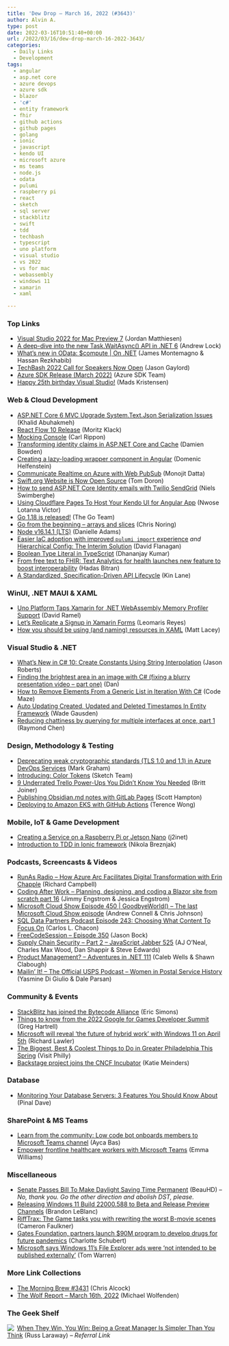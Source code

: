 ```yaml
---
title: 'Dew Drop – March 16, 2022 (#3643)'
author: Alvin A.
type: post
date: 2022-03-16T10:51:40+00:00
url: /2022/03/16/dew-drop-march-16-2022-3643/
categories:
  - Daily Links
  - Development
tags:
  - angular
  - asp.net core
  - azure devops
  - azure sdk
  - blazor
  - 'c#'
  - entity framework
  - fhir
  - github actions
  - github pages
  - golang
  - ionic
  - javascript
  - kendo UI
  - microsoft azure
  - ms teams
  - node.js
  - odata
  - pulumi
  - raspberry pi
  - react
  - sketch
  - sql server
  - stackblitz
  - swift
  - tdd
  - techbash
  - typescript
  - uno platform
  - visual studio
  - vs 2022
  - vs for mac
  - webassembly
  - windows 11
  - xamarin
  - xaml

---
```

### <a name="top"></a>Top Links

  * <a href="https://devblogs.microsoft.com/visualstudio/visual-studio-2022-for-mac-preview-7/?WT.mc_id=DOP-MVP-4025064" target="_blank" rel="noopener">Visual Studio 2022 for Mac Preview 7</a> (Jordan Matthiesen)
  * <a href="https://andrewlock.net/a-deep-dive-into-the-new-task-waitasync-api-in-dotnet-6/" target="_blank" rel="noopener">A deep-dive into the new Task.WaitAsync() API in .NET 6</a> (Andrew Lock)
  * <a href="http://www.youtube.com/watch?v=VFunAvbrZeQ" target="_blank" rel="noopener">What&#8217;s new in OData: $compute | On .NET</a> (James Montemagno & Hassan Rezkhabib)
  * <a href="https://www.jasongaylord.com/blog/2022/03/15/techbash-2022-call-for-speakers" target="_blank" rel="noopener">TechBash 2022 Call for Speakers Now Open</a> (Jason Gaylord)
  * <a href="https://devblogs.microsoft.com/azure-sdk/azure-sdk-release-march-2022/?WT.mc_id=DOP-MVP-4025064" target="_blank" rel="noopener">Azure SDK Release (March 2022)</a> (Azure SDK Team)
  * <a href="https://devblogs.microsoft.com/visualstudio/happy-25th-birthday-visual-studio/?WT.mc_id=DOP-MVP-4025064" target="_blank" rel="noopener">Happy 25th birthday Visual Studio!</a> (Mads Kristensen)



### <a name="web"></a>Web & Cloud Development

  * <a href="https://khalidabuhakmeh.com/aspnet-core-6-mvc-upgrade-systemtextjson-serialization-issues" target="_blank" rel="noopener">ASP.NET Core 6 MVC Upgrade System.Text.Json Serialization Issues</a> (Khalid Abuhakmeh)
  * <a href="https://webkid.io/blog/react-flow-v10/" target="_blank" rel="noopener">React Flow 10 Release</a> (Moritz Klack)
  * <a href="https://www.carlrippon.com/mocking-console/" target="_blank" rel="noopener">Mocking Console</a> (Carl Rippon)
  * <a href="https://damienbod.com/2022/03/16/transforming-identity-claims-in-asp-net-core-and-cache/" target="_blank" rel="noopener">Transforming identity claims in ASP.NET Core and Cache</a> (Damien Bowden)
  * <a href="https://www.planetgeek.ch/2022/03/15/creating-a-lazy-loading-wrapper-component-in-angular/" target="_blank" rel="noopener">Creating a lazy-loading wrapper component in Angular</a> (Domenic Helfenstein)
  * <a href="https://techcommunity.microsoft.com/t5/apps-on-azure-blog/communicate-realtime-on-azure-with-web-pubsub/ba-p/3256264?WT.mc_id=DOP-MVP-4025064" target="_blank" rel="noopener">Communicate Realtime on Azure with Web PubSub</a> (Monojit Datta)
  * <a href="https://swift.org/blog/website-open-source/" target="_blank" rel="noopener">Swift.org Website is Now Open Source</a> (Tom Doron)
  * <a href="https://swimburger.net/blog/dotnet/send-aspdotnet-core-identity-emails-with-twilio-sendgrid" target="_blank" rel="noopener">How to send ASP.NET Core Identity emails with Twilio SendGrid</a> (Niels Swimberghe)
  * <a href="https://www.telerik.com/blogs/using-cloudflare-pages-host-kendo-ui-angular-app" target="_blank" rel="noopener">Using Cloudflare Pages To Host Your Kendo UI for Angular App</a> (Nwose Lotanna Victor)
  * <a href="https://go.dev/blog/go1.18" target="_blank" rel="noopener">Go 1.18 is released!</a> (The Go Team)
  * <a href="https://dev.to/azure/go-from-the-beginning-arrays-and-slices-34kk" target="_blank" rel="noopener">Go from the beginning &#8211; arrays and slices</a> (Chris Noring)
  * <a href="https://nodejs.org/en/blog/release/v16.14.1" target="_blank" rel="noopener">Node v16.14.1 (LTS)</a> (Danielle Adams)
  * <a href="https://www.pulumi.com/blog/changes-to-import/" target="_blank" rel="noopener">Easier IaC adoption with improved `pulumi import` experience</a> _and_ <a href="https://www.pulumi.com/blog/2022-03-10-hierarchical-config/" target="_blank" rel="noopener">Hierarchical Config: The Interim Solution</a> (David Flanagan)
  * <a href="https://debugmode.net/2022/03/15/boolean-type-literal-in-typescript/" target="_blank" rel="noopener">Boolean Type Literal in TypeScript</a> (Dhananjay Kumar)
  * <a href="https://techcommunity.microsoft.com/t5/ai-cognitive-services-blog/from-free-text-to-fhir-text-analytics-for-health-launches-new/ba-p/3257066?WT.mc_id=DOP-MVP-4025064" target="_blank" rel="noopener">From free text to FHIR: Text Analytics for health launches new feature to boost interoperability</a> (Hadas Bitran)
  * <a href="https://www.infoq.com/articles/Standardized-Specification-Driven-API-Lifecycle/" target="_blank" rel="noopener">A Standardized, Specification-Driven API Lifecycle</a> (Kin Lane)



### <a name="silverlight"></a>WinUI, .NET MAUI & XAML

  * <a href="https://visualstudiomagazine.com/articles/2022/03/15/uno-platform-4-1.aspx" target="_blank" rel="noopener">Uno Platform Taps Xamarin for .NET WebAssembly Memory Profiler Support</a> (David Ramel)
  * <a href="https://www.telerik.com/blogs/lets-replicate-signup-xamarin-forms" target="_blank" rel="noopener">Let’s Replicate a Signup in Xamarin Forms</a> (Leomaris Reyes)
  * <a href="https://www.mrlacey.com/2022/03/how-you-should-be-using-and-naming.html" target="_blank" rel="noopener">How you should be using (and naming) resources in XAML</a> (Matt Lacey)



### <a name="dotnet"></a>Visual Studio & .NET

  * <a href="http://dontcodetired.com/blog/post/Whats-New-in-C-10-Create-Constants-Using-String-Interpolation" target="_blank" rel="noopener">What’s New in C# 10: Create Constants Using String Interpolation</a> (Jason Roberts)
  * <a href="https://www.productiverage.com/finding-the-brightest-area-in-an-image-with-c-sharp-fixing-a-blurry-presentation-video-part-one" target="_blank" rel="noopener">Finding the brightest area in an image with C# (fixing a blurry presentation video &#8211; part one)</a> (Dan)
  * <a href="https://code-maze.com/csharp-remove-elements-from-list-iteration/" target="_blank" rel="noopener">How to Remove Elements From a Generic List in Iteration With C#</a> (Code Maze)
  * <a href="https://dotnetcoretutorials.com/2022/03/16/auto-updating-created-updated-and-deleted-timestamps-in-entity-framework/" target="_blank" rel="noopener">Auto Updating Created, Updated and Deleted Timestamps In Entity Framework</a> (Wade Gausden)
  * <a href="https://devblogs.microsoft.com/oldnewthing/20220315-00/?p=106350" target="_blank" rel="noopener">Reducing chattiness by querying for multiple interfaces at once, part 1</a> (Raymond Chen)



### <a name="design"></a>Design, Methodology & Testing

  * <a href="https://devblogs.microsoft.com/devops/deprecating-weak-cryptographic-standards-tls-1-0-and-1-1-in-azure-devops-services/?WT.mc_id=DOP-MVP-4025064" target="_blank" rel="noopener">Deprecating weak cryptographic standards (TLS 1.0 and 1.1) in Azure DevOps Services</a> (Mark Graham)
  * <a href="https://www.sketch.com/blog/2022/03/15/new-in-sketch-color-tokens/" target="_blank" rel="noopener">Introducing: Color Tokens</a> (Sketch Team)
  * <a href="https://blog.trello.com/9-underrated-trello-power-ups" target="_blank" rel="noopener">9 Underrated Trello Power-Ups You Didn&#8217;t Know You Needed</a> (Britt Joiner)
  * <a href="https://about.gitlab.com/blog/2022/03/15/publishing-obsidian-notes-with-gitlab-pages/" target="_blank" rel="noopener">Publishing Obsidian.md notes with GitLab Pages</a> (Scott Hampton)
  * <a href="https://octopus.com/blog/deploying-amazon-eks-github-actions" target="_blank" rel="noopener">Deploying to Amazon EKS with GitHub Actions</a> (Terence Wong)



### <a name="mobile"></a>Mobile, IoT & Game Development

  * <a href="https://blog.j2i.net/2022/03/15/creating-a-service-on-a-raspberry-pi-or-jetson-nano/" target="_blank" rel="noopener">Creating a Service on a Raspberry Pi or Jetson Nano</a> (j2inet)
  * <a href="https://www.codeproject.com/Articles/5327558/Introduction-to-TDD-in-Ionic-framework" target="_blank" rel="noopener">Introduction to TDD in Ionic framework</a> (Nikola Breznjak)



### <a name="podcasts"></a>Podcasts, Screencasts & Videos

  * <a href="https://runasradio.com/Shows/Show/819" target="_blank" rel="noopener">RunAs Radio &#8211; How Azure Arc Facilitates Digital Transformation with Erin Chapple</a> (Richard Campbell)
  * <a href="http://www.youtube.com/watch?v=lRDaK_aMc7I" target="_blank" rel="noopener">Coding After Work &#8211; Planning, designing, and coding a Blazor site from scratch part 16</a> (Jimmy Engstrom & Jessica Engstrom)
  * <a href="https://www.microsoftcloudshow.com/podcast/Episodes/450-the-last-microsoft-cloud-show-episode/" target="_blank" rel="noopener">Microsoft Cloud Show Episode 450 | GoodbyeWorld() &#8211; The last Microsoft Cloud Show episode</a> (Andrew Connell & Chris Johnson)
  * <a href="https://sqldatapartners.com/2022/03/16/episode-243-choosing-what-content-to-focus-on/" target="_blank" rel="noopener">SQL Data Partners Podcast Episode 243: Choosing What Content To Focus On</a> (Carlos L. Chacon)
  * <a href="http://www.youtube.com/watch?v=SDnpl5l2wQ8" target="_blank" rel="noopener">FreeCodeSession &#8211; Episode 350</a> (Jason Bock)
  * <a href="https://javascriptjabber.com/supply-chain-security-part-2-jsj-525" target="_blank" rel="noopener">Supply Chain Security &#8211; Part 2 &#8211; JavaScript Jabber 525</a> (AJ O&#8217;Neal, Charles Max Wood, Dan Shappir & Steve Edwards)
  * <a href="https://adventuresindotnet.com/product-management-net-111" target="_blank" rel="noopener">Product Management? &#8211; Adventures in .NET 111</a> (Caleb Wells & Shawn Clabough)
  * <a href="https://podcasts.apple.com/us/podcast/women-in-postal-service-history/id1587184784?i=1000554101774" target="_blank" rel="noopener">Mailin’ It! &#8211; The Official USPS Podcast &#8211; Women in Postal Service History</a> (Yasmine Di Giulio & Dale Parsan)



### <a name="events"></a>Community & Events

  * <a href="https://blog.stackblitz.com/posts/bytecode-alliance/" target="_blank" rel="noopener">StackBlitz has joined the Bytecode Alliance</a> (Eric Simons)
  * <a href="http://android-developers.googleblog.com/2022/03/GGDS-recap-blog.html" target="_blank" rel="noopener">Things to know from the 2022 Google for Games Developer Summit</a> (Greg Hartrell)
  * <a href="https://www.theverge.com/2022/3/15/22979481/microsoft-windows-business-hybrid-work-event-april-5" target="_blank" rel="noopener">Microsoft will reveal ‘the future of hybrid work’ with Windows 11 on April 5th</a> (Richard Lawler)
  * <a href="https://www.visitphilly.com/articles/philadelphia/the-biggest-spring-events-and-festivals-coming-to-philadelphia/" target="_blank" rel="noopener">The Biggest, Best & Coolest Things to Do in Greater Philadelphia This Spring</a> (Visit Philly)
  * <a href="https://www.cncf.io/blog/2022/03/15/backstage-project-joins-the-cncf-incubator/" target="_blank" rel="noopener">Backstage project joins the CNCF Incubator</a> (Katie Meinders)



### <a name="sql"></a>Database

  * <a href="https://blog.sqlauthority.com/2022/03/16/monitoring-your-database-servers-3-features-you-should-know-about/?utm_source=rss&utm_medium=rss&utm_campaign=monitoring-your-database-servers-3-features-you-should-know-about" target="_blank" rel="noopener">Monitoring Your Database Servers: 3 Features You Should Know About</a> (Pinal Dave)



### <a name="sp"></a>SharePoint & MS Teams

  * <a href="https://devblogs.microsoft.com/microsoft365dev/learn-from-the-community-low-code-bot-onboards-members-to-microsoft-teams-channel/?WT.mc_id=DOP-MVP-4025064" target="_blank" rel="noopener">Learn from the community: Low code bot onboards members to Microsoft Teams channel</a> (Ayca Bas)
  * <a href="https://www.microsoft.com/en-us/microsoft-365/blog/2022/03/15/empower-frontline-healthcare-workers-with-microsoft-teams/" target="_blank" rel="noopener">Empower frontline healthcare workers with Microsoft Teams</a> (Emma Williams)



### <a name="misc"></a>Miscellaneous

  * <a href="https://yro.slashdot.org/story/22/03/15/200203/senate-passes-bill-to-make-daylight-saving-time-permanent?utm_source=rss1.0mainlinkanon&utm_medium=feed" target="_blank" rel="noopener">Senate Passes Bill To Make Daylight Saving Time Permanent</a> (BeauHD) _&#8211; No, thank you. Go the other direction and abolish DST, please._
  * <a href="https://blogs.windows.com/blog/2022/03/15/releasing-windows-11-build-22000-588-to-beta-and-release-preview-channels/?WT.mc_id=WD-MVP-4025064" target="_blank" rel="noopener">Releasing Windows 11 Build 22000.588 to Beta and Release Preview Channels</a> (Brandon LeBlanc)
  * <a href="https://www.theverge.com/2022/3/15/22977991/rifftrax-the-game-mystery-science-theater-3000-mst3k-what-the-dub-party-game" target="_blank" rel="noopener">RiffTrax: The Game tasks you with rewriting the worst B-movie scenes</a> (Cameron Faulkner)
  * <a href="https://www.geekwire.com/2022/gates-foundation-partners-launch-90m-program-to-develop-drugs-for-future-pandemics/" target="_blank" rel="noopener">Gates Foundation, partners launch $90M program to develop drugs for future pandemics</a> (Charlotte Schubert)
  * <a href="https://www.theverge.com/2022/3/15/22979251/microsoft-file-explorer-ads-windows-11-testing" target="_blank" rel="noopener">Microsoft says Windows 11’s File Explorer ads were ‘not intended to be published externally’</a> (Tom Warren)



### <a name="links"></a>More Link Collections

  * <a href="https://blog.cwa.me.uk/2022/03/16/the-morning-brew-3431/" target="_blank" rel="noopener">The Morning Brew #3431</a> (Chris Alcock)
  * <a href="https://michael-wolfenden.github.io/2022/03/16/march-16th-2022/" target="_blank" rel="noopener">The Wolf Report &#8211; March 16th, 2022</a> (Michael Wolfenden)



### <a name="shelf"></a>The Geek Shelf

<a href="https://www.amazon.com/dp/1250279666/?tag=amavin-20" target="_blank" rel="noopener"><img decoding="async" align="left" style="border: 0px currentcolor; border-image: none; float: left; display: inline; background-image: none;" src="https://m.media-amazon.com/images/I/51jhKwV8oRL._SS135_.jpg" border="0" /></a>&nbsp;<a href="https://www.amazon.com/dp/1250279666/?tag=amavin-20" target="_blank" rel="noopener">When They Win, You Win: Being a Great Manager Is Simpler Than You Think</a> (Russ Laraway) _&#8211; Referral Link_